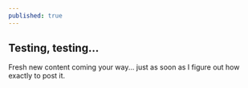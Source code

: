 ```yaml
---
published: true
---
```

## Testing, testing...

Fresh new content coming your way... just as soon as I figure out how exactly to post it.
